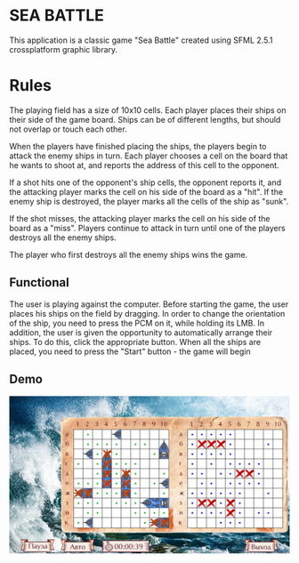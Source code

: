 # SEA BATTLE
This application is a classic game "Sea Battle" created using SFML 2.5.1 crossplatform graphic library.

# Rules
The playing field has a size of 10x10 cells. Each player places their ships on their side of the game board. Ships can be of different lengths, but should not overlap or touch each other.

When the players have finished placing the ships, the players begin to attack the enemy ships in turn. Each player chooses a cell on the board that he wants to shoot at, and reports the address of this cell to the opponent.

If a shot hits one of the opponent's ship cells, the opponent reports it, and the attacking player marks the cell on his side of the board as a "hit". If the enemy ship is destroyed, the player marks all the cells of the ship as "sunk".

If the shot misses, the attacking player marks the cell on his side of the board as a "miss". Players continue to attack in turn until one of the players destroys all the enemy ships.

The player who first destroys all the enemy ships wins the game.

## Functional
The user is playing against the computer.
Before starting the game, the user places his ships on the field by dragging. In order to change the orientation of the ship, you need to press the PCM on it, while holding its LMB. In addition, the user is given the opportunity to automatically arrange their ships. To do this, click the appropriate button. When all the ships are placed, you need to press the "Start" button - the game will begin

## Demo
![Alt text](https://github.com/SerpentDragon/SeaBattle-SFML/blob/master/Demo/demo.png)
